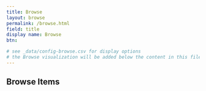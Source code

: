 ```yaml
---
title: Browse
layout: browse
permalink: /browse.html
field: title
display name: Browse
btn:

# see _data/config-browse.csv for display options
# the Browse visualization will be added below the content in this file
---
```


## Browse Items
